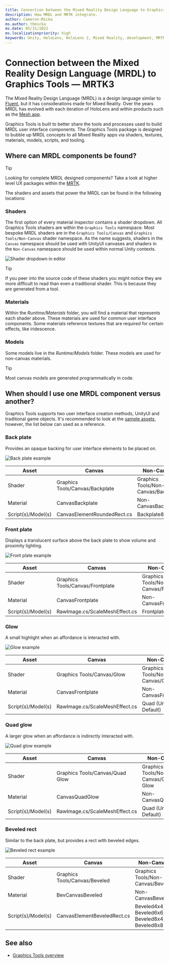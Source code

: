 ```yaml
---
title: Connection between the Mixed Reality Design Language to Graphics Tools
description: How MRDL and MRTK integrate. 
author: Cameron-Micka
ms.author: thmicka
ms.date: 05/31/2022
ms.localizationpriority: high
keywords: Unity, HoloLens, HoloLens 2, Mixed Reality, development, MRTK, Graphics Tools, MRGT, MR Graphics Tools, MRDL, Mixed Reality Design Language
---
```


# Connection between the Mixed Reality Design Language (MRDL) to Graphics Tools &#8212; MRTK3

The Mixed Reality Design Language (MRDL) is a design language similar to [Fluent](https://www.microsoft.com/design/fluent/#/), but it has considerations made for Mixed Reality. Over the years MRDL has evolved with each iteration of HoloLens and within products such as the [Mesh app](https://techcommunity.microsoft.com/t5/mixed-reality-blog/mixed-reality-design-language-and-microsoft-mesh-app/ba-p/2746980).

Graphics Tools is built to better share the tools and processes used to build MRDL user interface components. The Graphics Tools package is designed to bubble up MRDL concepts to all Mixed Reality apps via shaders, textures, materials, models, scripts, and tooling.

## Where can MRDL components be found?

> [!TIP]
> Looking for complete MRDL designed components? Take a look at higher level UX packages within the [MRTK](https://aka.ms/mrtk3).

The shaders and assets that power the MRDL can be found in the following locations:

### Shaders

The first option of every material inspector contains a shader dropdown. All Graphics Tools shaders are within the `Graphics Tools` namespace. Most bespoke MRDL shaders are in the `Graphics Tools/Canvas` and `Graphics Tools/Non-Canvas` shader namespace. As the name suggests, shaders in the `Canvas` namespace should be used with UnityUI canvases and shaders in the `Non-Canvas` namespace should be used within normal Unity contexts.

![Shader dropdown in editor](images/MRDL-MRGT/ShaderDropdown.jpg)

> [!TIP]
> If you peer into the source code of these shaders you might notice they are more difficult to read than even a traditional shader. This is because they are generated from a tool.

### Materials

Within the *Runtime/Materials* folder, you will find a material that represents each shader above. These materials are used for common user interface components. Some materials reference textures that are required for certain effects, like iridescence.

### Models

Some models live in the *Runtime/Models* folder. These models are used for non-canvas materials.

> [!TIP]
> Most canvas models are generated programmatically in code.

## When should I use one MRDL component versus another?

Graphics Tools supports two user interface creation methods, UnityUI and traditional game objects. It's recommended to look at the [sample assets](../features/samples/unity-ui.md), however, the list below can used as a reference.

### Back plate

Provides an opaque backing for user interface elements to be placed on.

![Back plate example](images/MRDL-MRGT/BackPlate.jpg)

| Asset              | Canvas                          | Non-Canvas                          |
|--------------------|---------------------------------|-------------------------------------|
| Shader             | Graphics Tools/Canvas/Backplate | Graphics Tools/Non-Canvas/Backplate |
| Material           | CanvasBackplate                 | Non-CanvasBackplate                 |
| Script(s)/Model(s) | CanvasElementRoundedRect.cs     | Backplate8                          |

### Front plate

Displays a translucent surface above the back plate to show volume and proximity lighting.

![Front plate example](images/MRDL-MRGT/FrontPlate.jpg)

| Asset              | Canvas                           | Non-Canvas                           |
|--------------------|----------------------------------|--------------------------------------|
| Shader             | Graphics Tools/Canvas/Frontplate | Graphics Tools/Non-Canvas/Frontplate |
| Material           | CanvasFrontplate                 | Non-CanvasFrontplate                 |
| Script(s)/Model(s) | RawImage.cs/ScaleMeshEffect.cs   | Frontplate8                          |

### Glow

A small highlight when an affordance is interacted with.

![Glow example](images/MRDL-MRGT/Glow.jpg)

| Asset              | Canvas                         | Non-Canvas                     |
|--------------------|--------------------------------|--------------------------------|
| Shader             | Graphics Tools/Canvas/Glow     | Graphics Tools/Non-Canvas/Glow |
| Material           | CanvasFrontplate               | Non-CanvasFrontplate           |
| Script(s)/Model(s) | RawImage.cs/ScaleMeshEffect.cs | Quad (Unity Default)           |

### Quad glow

A larger glow when an affordance is indirectly interacted with.

![Quad glow example](images/MRDL-MRGT/QuadGlow.jpg)

| Asset              | Canvas                          | Non-Canvas                          |
|--------------------|---------------------------------|-------------------------------------|
| Shader             | Graphics Tools/Canvas/Quad Glow | Graphics Tools/Non-Canvas/Quad Glow |
| Material           | CanvasQuadGlow                  | Non-CanvasQuadGlow                  |
| Script(s)/Model(s) | RawImage.cs/ScaleMeshEffect.cs  | Quad (Unity Default)                |

### Beveled rect

Similar to the back plate, but provides a rect with beveled edges.

![Beveled rect example](images/MRDL-MRGT/BeveledRect.jpg)

| Asset              | Canvas                        | Non-Canvas                                     |
|--------------------|-------------------------------|------------------------------------------------|
| Shader             | Graphics Tools/Canvas/Beveled | Graphics Tools/Non-Canvas/Beveled              |
| Material           | BevCanvasBeveled              | Non-CanvasBeveled                              |
| Script(s)/Model(s) | CanvasElementBeveledRect.cs   | Beveled4x4, Beveled6x6, Beveled8x4, Beveled8x8 |

## See also

* [Graphics Tools overview](overview.md)
